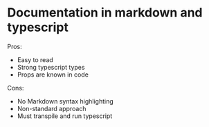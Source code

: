# Documentation in markdown and typescript

Pros:
- Easy to read
- Strong typescript types
- Props are known in code

Cons:
- No Markdown syntax highlighting
- Non-standard approach
- Must transpile and run typescript
